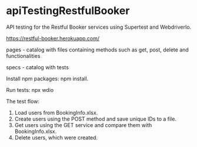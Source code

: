 # apiTestingRestfulBooker
API testing for the Restful Booker services using Supertest and WebdriverIo.

https://restful-booker.herokuapp.com/


pages - catalog with files containing methods such as get, post, delete and functionalities

specs - catalog with tests


Install npm packages: npm install.

Run tests: npx wdio


The test flow:

1. Load users from BookingInfo.xlsx.
2. Create users using the POST method and save unique IDs to a file.
3. Get users using the GET service and compare them with BookingInfo.xlsx.
4. Delete users, which were created.
